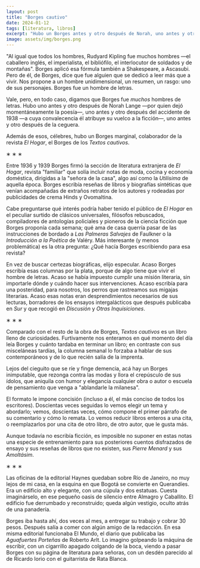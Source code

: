 ```yaml
---
layout: post
title: "Borges cautivo"
date: 2024-01-12
tags: [literatura, libros]
excerpt: "Hubo un Borges antes y otro después de Norah, uno antes y otro después del accidente de 1938, uno antes y otro después de la ceguera. Además de esos, célebres, hubo un Borges marginal, colaborador de la revista El Hogar, el Borges de los Textos cautivos."
image: assets/img/borges.png
---
```


"Al igual que todos los hombres, Rudyard Kipling fue muchos hombres &#x2014;el caballero inglés, el imperialista, el bibliófilo, el interlocutor de soldados y de montañas". Borges aplicó esa fórmula también a Shakespeare, a Ascasubi. Pero de él, de Borges, dice que fue alguien que se dedicó a leer más que a vivir. Nos propone a un hombre unidimensional, un resumen, un rasgo: uno de sus personajes. Borges fue un hombre de letras.

Vale, pero, en todo caso, digamos que Borges fue *muchos* hombres de letras. Hubo uno antes y otro después de Norah Lange &#x2014;por quien dejó momentáneamente la poesía&#x2014;, uno antes y otro después del accidente de 1938 &#x2014;a cuya convalecencia él atribuye su vuelco a la ficción&#x2014;, uno antes y otro después de la ceguera.

Además de esos, célebres, hubo un Borges marginal, colaborador de la revista *El Hogar*, el Borges de los *Textos cautivos*.

<div class="org-center">
<p>
&lowast; &lowast; &lowast;
</p>
</div>

Entre 1936 y 1939 Borges firmó la sección de literatura extranjera de *El Hogar*, revista "familiar" que solía incluir notas de moda, cocina y economía doméstica, dirigidas a la "señora de la casa", algo así como la *Utilísima* de aquella época. Borges escribía reseñas de libros y biografías sintéticas que venían acompañadas de extraños retratos de los autores y rodeadas por publicidades de crema Hinds y Ovomaltina.

Cabe preguntarse qué interés podría haber tenido el público de *El Hogar* en el peculiar surtido de clásicos universales, filósofos rebuscados, compiladores de antologías policiales y pioneros de la ciencia ficción que Borges proponía cada semana; qué ama de casa querría pasar de las instrucciones de bordado a *Las Palmeras Salvajes* de Faulkner o la *Introducción a la Poética* de Valéry. Más interesante (y menos problemática) es la otra pregunta: ¿Qué hacía Borges escribiendo para esa revista?

En vez de buscar certezas biográficas, elijo especular. Acaso Borges escribía esas columnas por la plata, porque de algo tiene que vivir el hombre de letras. Acaso se había impuesto cumplir una misión literaria, sin importarle dónde y cuándo hacer sus intervenciones. Acaso escribía para una posteridad, para nosotros, los perros que rastreamos sus migajas literarias. Acaso esas notas eran desprendimientos necesarios de sus lecturas, borradores de los ensayos intergalácticos que después publicaba en *Sur* y que recogió en *Discusión* y *Otras Inquisiciones*.

<div class="org-center">
<p>
&lowast; &lowast; &lowast;
</p>
</div>

Comparado con el resto de la obra de Borges, *Textos cautivos* es un libro lleno de curiosidades. Furtivamente nos enteramos en qué momento del día leía Borges y cuánto tardaba en terminar un libro; en contraste con sus misceláneas tardías, la columna semanal lo forzaba a hablar de sus contemporáneos y de lo que recién salía de la imprenta.

Lejos del cieguito que se ríe y finge demencia, acá hay un Borges inimputable, que rezonga contra las modas y llora el crepúsculo de sus ídolos, que aniquila con humor y elegancia cualquier obra o autor o escuela de pensamiento que venga a "ablandarle la milanesa".

El formato le impone concisión (incluso a él, el más conciso de todos los escritores). Doscientas veces seguidas lo vemos elegir un tema y abordarlo; vemos, doscientas veces, cómo compone el primer párrafo de su comentario y cómo lo remata. Lo vemos reducir libros enteros a una cita, o reemplazarlos por una cita de otro libro, de otro autor, que le gusta más.

Aunque todavía no escribía ficción, es imposible no suponer en estas notas una especie de entrenamiento para sus posteriores cuentos disfrazados de ensayo y sus reseñas de libros que no existen, sus *Pierre Menard* y sus *Amoltásim*.

<div class="org-center">
<p>
&lowast; &lowast; &lowast;
</p>
</div>

Las oficinas de la editorial Haynes quedaban sobre Río de Janeiro, no muy lejos de mi casa, en la esquina en que Bogotá se convierte en Querandíes. Era un edificio alto y elegante, con una cúpula y dos estatuas. Cuesta imaginárselo, en ese pequeño oasis de silencio entre Almagro y Caballito. El edificio fue derrumbado y reconstruido; queda algún vestigio, oculto atrás de una panadería.

Borges iba hasta ahí, dos veces al mes, a entregar su trabajo y cobrar 30 pesos. Después salía a comer con algún amigo de la redacción. En esa misma editorial funcionaba El Mundo, el diario que publicaba las *Aguafuertes Porteñas* de Roberto Arlt. Lo imagino golpeando la máquina de escribir, con un cigarrillo apagado colgando de la boca, viendo a pasar Borges con su página de literatura para señoras, con un desdén parecido al de Ricardo Iorio con el guitarrista de Rata Blanca.